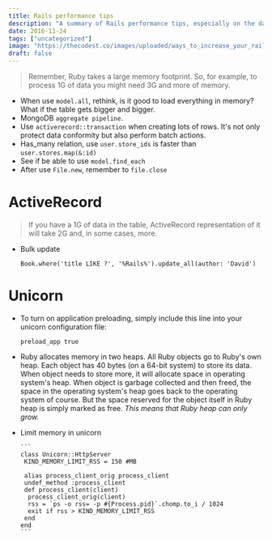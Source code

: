 ```yaml
---
title: Rails performance tips
description: "A summary of Rails performance tips, especially on the database layer"
date: 2016-11-24
tags: ["uncategorized"]
image: "https://thecodest.co/images/uploaded/ways_to_increase_your_rails_performance.png"
draft: false
---
```


> Remember, Ruby takes a large memory footprint. So, for example, to process 1G of data you might need 3G and more of memory.

- When use `model.all`, rethink, is it good to load everything in memory? What if the table gets bigger and bigger.
- MongoDB `aggregate pipeline`.
- Use `activerecord::transaction` when creating lots of rows. It's not only protect data conformity but also perform batch actions.
- Has_many relation, use `user.store_ids` is faster than `user.stores.map(&:id)`
- See if be able to use `model.find_each`
- After use `File.new`, remember to `file.close`


# ActiveRecord
> If you have a 1G of data in the table, ActiveRecord representation of it will take 2G and, in some cases, more.

- Bulk update

	```
  Book.where('title LIKE ?', '%Rails%').update_all(author: 'David')
	```
  
# Unicorn
- To turn on application preloading, simply include this line into your unicorn configuration file:

	```
  preload_app true
	```
- Ruby allocates memory in two heaps. All Ruby objects go to Ruby's own heap. Each object has 40 bytes (on a 64-bit system) to store its data. When object needs to store more, it will allocate space in operating system's heap. When object is garbage collected and then freed, the space in the operating system's heap goes back to the operating system of course. But the space reserved for the object itself in Ruby heap is simply marked as free. *This means that Ruby heap can only grow.*
- Limit memory in unicorn
			
      ```
      class Unicorn::HttpServer
       KIND_MEMORY_LIMIT_RSS = 150 #MB

       alias process_client_orig process_client
       undef_method :process_client
       def process_client(client)
        process_client_orig(client)
        rss = `ps -o rss= -p #{Process.pid}`.chomp.to_i / 1024
        exit if rss > KIND_MEMORY_LIMIT_RSS
       end
      end
      ```